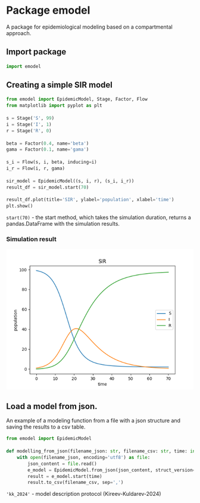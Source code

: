 # Package emodel

A package for epidemiological modeling based on a compartmental approach.

## Import package

```python
import emodel
```

## Сreating a simple SIR model

```python
from emodel import EpidemicModel, Stage, Factor, Flow
from matplotlib import pyplot as plt

s = Stage('S', 99)
i = Stage('I', 1)
r = Stage('R', 0)

beta = Factor(0.4, name='beta')
gama = Factor(0.1, name='gama')

s_i = Flow(s, i, beta, inducing=i)
i_r = Flow(i, r, gama)

sir_model = EpidemicModel((s, i, r), (s_i, i_r))
result_df = sir_model.start(70)

result_df.plot(title='SIR', ylabel='population', xlabel='time')
plt.show()
```

`start(70)` - the start method, which takes the simulation duration, returns a pandas.DataFrame with the simulation results.

### Simulation result

![sir example](https://raw.githubusercontent.com/Paul-NP/EpidemicModel/master/documentation/images/sir_example.png)

## Load a model from json.

An example of a modeling function from a file with a json structure and saving the results to a csv table.

```python
from emodel import EpidemicModel

def modelling_from_json(filename_json: str, filename_csv: str, time: int):
	with open(filename_json, encoding='utf8') as file:
		json_content = file.read()
		e_model = EpidemicModel.from_json(json_content, struct_version='kk_2024')
		result = e_model.start(time)
		result.to_csv(filename_csv, sep=',')
```

`'kk_2024'` - model description protocol (Kireev-Kuldarev-2024)
